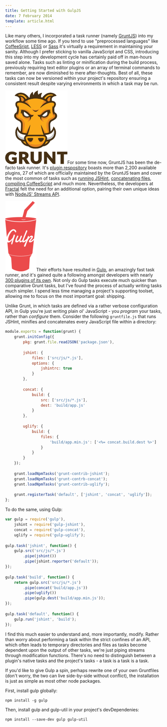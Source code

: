 ```yaml
---
title: Getting Started with GulpJS
date: 7 February 2014
template: article.html
---
```



Like many others, I incorporated a task runner (namely [GruntJS](http://gruntjs.com/)) into my workflow some time ago. If you tend to use "preprocessed languages" like [CoffeeSript](http://coffeescript.org/), [LESS](http://lesscss.org/) or [Sass](http://sass-lang.com/) it's virtually a requirement in maintaining your sanity. Although I prefer sticking to vanilla JavaScript and CSS, introducing this step into my development cycle has certainly paid off in man-hours saved alone. Tasks such as linting or minification during the build process, previously requiring text editor plugins or an array of terminal commands to remember, are now diminished to mere after-thoughts. Best of all, these tasks can now be versioned within your project's repository ensuring a consistent result despite varying environments in which a task may be run.

<img src="grunt-logo.png" class="align-right" width="200">For some time now, GruntJS has been the de-facto task runner. It's [plugin respository](http://gruntjs.com/plugins) boasts more than 2,200 available plugins, 27 of which are officially maintained by the GruntJS team and cover the most common of tasks such as [running JSHint](https://npmjs.org/package/grunt-contrib-jshint), [concatenating files](https://npmjs.org/package/grunt-contrib-concat), [compiling CoffeeScript](https://npmjs.org/package/grunt-contrib-coffee) and much more. Nevertheless, the developers at [Fractal](http://wearefractal.com/) felt the need for an additional option, pairing their own unique ideas with [NodeJS' Streams API](http://nodejs.org/api/stream.html).

<img src="gulp-logo.png" class="align-left" width="100">Their efforts have resulted in [Gulp](http://gulpjs.com), an amazingly fast task runner, and it's gained quite a following amongst developers with nearly [300 plugins of its own](http://gulpjs.com/plugins). Not only do Gulp tasks execute much quicker than comparative Grunt tasks, but I've found the process of actually writing tasks much simpler. I spend less time managing a project's supporting toolset, allowing me to focus on the most important goal: shipping.

Unlike Grunt, in which tasks are defined via a rather verbose configuration API, in Gulp you're just writing plain ol' JavaScript - you *program* your tasks, rather than *configure* them. Consider the following `gruntfile.js` that runs JSHint, minifies and concatenates every JavaScript file within a directory:

```javascript
module.exports = function(grunt) {
    grunt.initConfig({
        pkg: grunt.file.readJSON('package.json'),

        jshint: {
            files: ['src/js/*.js'],
            options: {
                jshintrc: true
            }
        },

        concat: {
            build: {
                src: ['src/js/*.js'],
                dest: 'build/app.js'
            }
        },

        uglify: {
            build: {
                files: {
                    'build/app.min.js': ['<%= concat.build.dest %>']
                }
            }
        }
    });

    grunt.loadNpmTasks('grunt-contrib-jshint');
    grunt.loadNpmTasks('grunt-contrb-concat');
    grunt.loadNpmTasks('grunt-contrib-uglify');

    grunt.registerTask('default', ['jshint', 'concat', 'uglify']);
};
```

To do the same, using Gulp:

```javascript
var gulp = require('gulp'),
    jshint = require('gulp-jshint'),
    concat = require('gulp-concat'),
    uglify = require('gulp-uglify');

gulp.task('jshint', function() {
    gulp.src('src/js/*.js')
        .pipe(jshint())
        .pipe(jshint.reporter('default')); 
});

gulp.task('build', function() {
    return gulp.src('src/js/*.js')
        .pipe(concat('build/app.js'))
        .pipe(uglify())
        .pipe(gulp.dest('build/app.min.js'));
});

gulp.task('default', function() {
    gulp.run('jshint', 'build'); 
});
```

I find this much easier to understand and, more importantly, modify. Rather than worry about performing a task within the strict confines of an API, which often leads to temporary directories and files as tasks become dependent upon the output of other tasks, we're just piping streams through modification functions. There's no need to distinguish between a plugin's native tasks and the project's tasks - a task is a task is a task.

If you'd like to give Gulp a spin, perhaps rewrite one of your own Gruntfiles (don't worry, the two can live side-by-side without conflict), the installation is just as simple as most other node packages.

First, install gulp globally:

```shell
npm install -g gulp
```

Then, install gulp and gulp-util in your project's devDependenies:

```shell
npm install --save-dev gulp gulp-util
```
